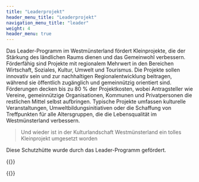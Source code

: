 ```yaml
---
title: "Leaderprojekt"
header_menu_title: "Leaderprojekt"
navigation_menu_title: "leader"
weight: 4
header_menu: true
---
```


Das Leader-Programm im Westmünsterland fördert Kleinprojekte, die der Stärkung des ländlichen Raums dienen und das Gemeinwohl verbessern. Förderfähig sind Projekte mit regionalem Mehrwert in den Bereichen Wirtschaft, Soziales, Kultur, Umwelt und Tourismus. Die Projekte sollen innovativ sein und zur nachhaltigen Regionalentwicklung beitragen, während sie öffentlich zugänglich und gemeinnützig orientiert sind. Förderungen decken bis zu 80 % der Projektkosten, wobei Antragsteller wie Vereine, gemeinnützige Organisationen, Kommunen und Privatpersonen die restlichen Mittel selbst aufbringen. Typische Projekte umfassen kulturelle Veranstaltungen, Umweltbildungsinitiativen oder die Schaffung von Treffpunkten für alle Altersgruppen, die die Lebensqualität im Westmünsterland verbessern.

> Und wieder ist in der Kulturlandschaft Westmünsterland ein tolles Kleinprojekt umgesetzt worden

Diese Schutzhütte wurde durch das Leader-Programm gefördert.


{{<extlink text="Instagram Leaderprojekt" href="https://www.instagram.com/leader_wml/p/DA-dE_YCBtX" icon="fa fa-external-link">}}
&nbsp;

{{<extlink text="Leader wml" href="https://leader-wml.de/" icon="fa fa-external-link">}}

